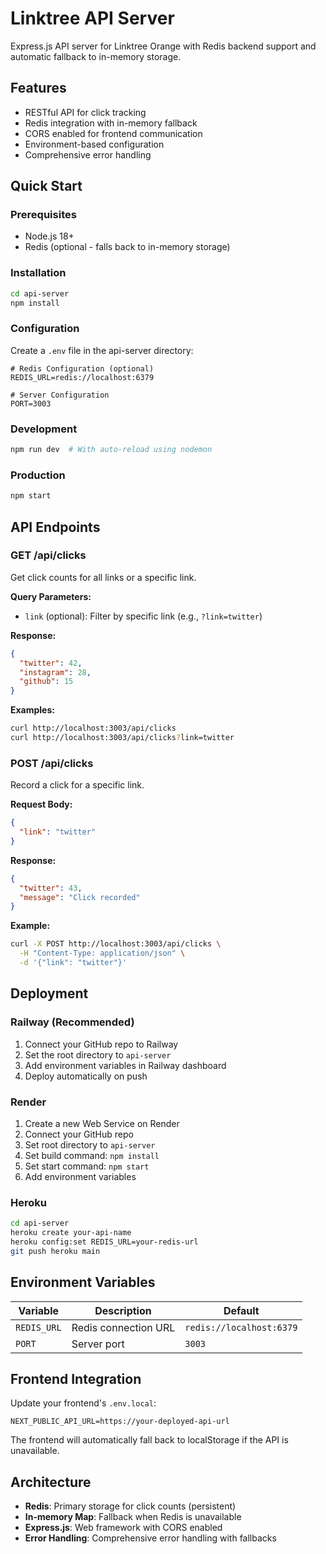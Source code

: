 # Linktree API Server

Express.js API server for Linktree Orange with Redis backend support and automatic fallback to in-memory storage.

## Features

- RESTful API for click tracking
- Redis integration with in-memory fallback
- CORS enabled for frontend communication
- Environment-based configuration
- Comprehensive error handling

## Quick Start

### Prerequisites
- Node.js 18+
- Redis (optional - falls back to in-memory storage)

### Installation

```bash
cd api-server
npm install
```

### Configuration

Create a `.env` file in the api-server directory:

```env
# Redis Configuration (optional)
REDIS_URL=redis://localhost:6379

# Server Configuration
PORT=3003
```

### Development

```bash
npm run dev  # With auto-reload using nodemon
```

### Production

```bash
npm start
```

## API Endpoints

### GET /api/clicks
Get click counts for all links or a specific link.

**Query Parameters:**
- `link` (optional): Filter by specific link (e.g., `?link=twitter`)

**Response:**
```json
{
  "twitter": 42,
  "instagram": 28,
  "github": 15
}
```

**Examples:**
```bash
curl http://localhost:3003/api/clicks
curl http://localhost:3003/api/clicks?link=twitter
```

### POST /api/clicks
Record a click for a specific link.

**Request Body:**
```json
{
  "link": "twitter"
}
```

**Response:**
```json
{
  "twitter": 43,
  "message": "Click recorded"
}
```

**Example:**
```bash
curl -X POST http://localhost:3003/api/clicks \
  -H "Content-Type: application/json" \
  -d '{"link": "twitter"}'
```

## Deployment

### Railway (Recommended)
1. Connect your GitHub repo to Railway
2. Set the root directory to `api-server`
3. Add environment variables in Railway dashboard
4. Deploy automatically on push

### Render
1. Create a new Web Service on Render
2. Connect your GitHub repo
3. Set root directory to `api-server`
4. Set build command: `npm install`
5. Set start command: `npm start`
6. Add environment variables

### Heroku
```bash
cd api-server
heroku create your-api-name
heroku config:set REDIS_URL=your-redis-url
git push heroku main
```

## Environment Variables

| Variable | Description | Default |
|----------|-------------|---------|
| `REDIS_URL` | Redis connection URL | `redis://localhost:6379` |
| `PORT` | Server port | `3003` |

## Frontend Integration

Update your frontend's `.env.local`:
```env
NEXT_PUBLIC_API_URL=https://your-deployed-api-url
```

The frontend will automatically fall back to localStorage if the API is unavailable.

## Architecture

- **Redis**: Primary storage for click counts (persistent)
- **In-memory Map**: Fallback when Redis is unavailable
- **Express.js**: Web framework with CORS enabled
- **Error Handling**: Comprehensive error handling with fallbacks
